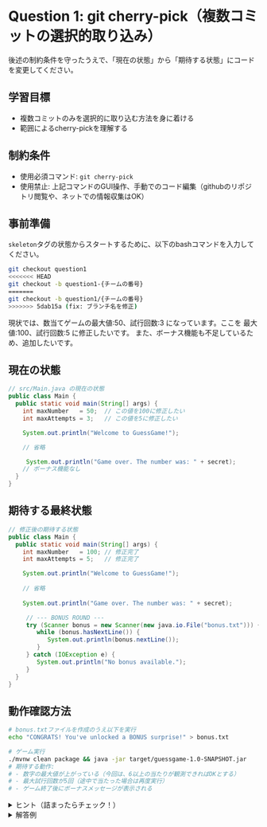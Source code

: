 # Question 1: git cherry-pick（複数コミットの選択的取り込み）

後述の制約条件を守ったうえで、「現在の状態」から「期待する状態」にコードを変更してください。

## 学習目標

- 複数コミットのみを選択的に取り込む方法を身に着ける
- 範囲によるcherry-pickを理解する

## 制約条件

- 使用必須コマンド: `git cherry-pick`
- 使用禁止: 上記コマンドのGUI操作、手動でのコード編集（githubのリポジトリ閲覧や、ネットでの情報収集はOK）

## 事前準備

`skeleton`タグの状態からスタートするために、以下のbashコマンドを入力してください。

```bash
git checkout question1
<<<<<<< HEAD
git checkout -b question1-{チームの番号}
=======
git checkout -b question1/{チームの番号}
>>>>>>> 5dab15a (fix: ブランチ名を修正)
```

現状では、数当てゲームの最大値:50、試行回数:3 になっています。ここを 最大値:100、試行回数:5 に修正したいです。
また、ボーナス機能も不足しているため、追加したいです。

## 現在の状態

```java
// src/Main.java の現在の状態
public class Main {
  public static void main(String[] args) {
    int maxNumber   = 50;  // この値を100に修正したい
    int maxAttempts = 3;   // この値を5に修正したい

    System.out.println("Welcome to GuessGame!");

    // 省略

     System.out.println("Game over. The number was: " + secret);
    // ボーナス機能なし
  }
}
```

## 期待する最終状態

```java
// 修正後の期待する状態
public class Main {
  public static void main(String[] args) {
    int maxNumber   = 100; // 修正完了
    int maxAttempts = 5;   // 修正完了

    System.out.println("Welcome to GuessGame!");
    
    // 省略
     
    System.out.println("Game over. The number was: " + secret);

     // --- BONUS ROUND ---
     try (Scanner bonus = new Scanner(new java.io.File("bonus.txt"))) {
        while (bonus.hasNextLine()) {
           System.out.println(bonus.nextLine());
        }
     } catch (IOException e) {
        System.out.println("No bonus available.");
     }
  }
}
```

## 動作確認方法

```bash
# bonus.txtファイルを作成のうえ以下を実行
echo "CONGRATS! You've unlocked a BONUS surprise!" > bonus.txt

# ゲーム実行
./mvnw clean package && java -jar target/guessgame-1.0-SNAPSHOT.jar
# 期待する動作:
# - 数字の最大値が上がっている（今回は、6以上の当たりが観測できればOKとする）
# - 最大試行回数が5回（途中で当たった場合は再度実行）
# - ゲーム終了後にボーナスメッセージが表示される
```

<details>
<summary>ヒント（詰まったらチェック！）</summary>

1. question1/{チームの番号}ブランチに移動のうえ、現在の状況を把握（IntellJの拡張機能を使ってもOK）:
   ```bash
   git log --oneline --all --graph
   ```
2. masterブランチにある取り込みたいコミットを特定（IntellJの拡張機能を使ってもOK）:
   ```bash
   git log origin/master --oneline
   ```

3. 特定したコミットを取り込む（ここはCLIを使う）

4. 各cherry-pick後に動作確認を行う

</details>

<details>
<summary>解答例</summary>

```bash
# 範囲修正コミット（fix-range）と試行回数修正コミット（fix-attempts）、ボーナス機能コミット(feat-bonus-feature)を取り込む
git cherry-pick 8eeee6057f297591d66e8e7e84112984bcd086a0 8eeee6057f297591d66e8e7e84112984bcd086a0 94781085245bdd75e88e77a5528739675fd68f37
```

</details>
